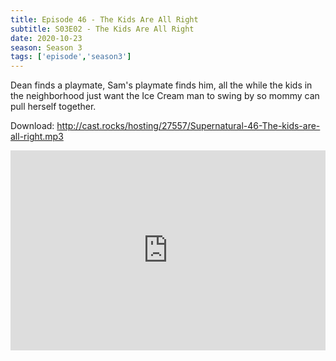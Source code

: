```yaml
---
title: Episode 46 - The Kids Are All Right
subtitle: S03E02 - The Kids Are All Right
date: 2020-10-23
season: Season 3
tags: ['episode','season3']
---
```


Dean finds a playmate, Sam's playmate finds him, all the while the kids in the neighborhood just want the Ice Cream man to swing by so mommy can pull herself together.

Download: http://cast.rocks/hosting/27557/Supernatural-46-The-kids-are-all-right.mp3

<iframe src="https://cast.rocks/player/27557/Supernatural-46-The-kids-are-all-right.mp3?episodeTitle=Episode%2046%20-%20The%20Kids%20Are%20All%20Right&podcastTitle=Couple%20of%20Idjits&episodeDate=October%2023rd%2C%202020&imageURL=https%3A%2F%2Fcast.rocks%2Fhosting%2F27557%2Ffeeds%2FCAURZ.jpg" style="border: none; min-height: 265px; max-height: 320px; max-width: 558px; min-width: 270px; width: 100%; height: 100%;" scrollbars="no"></iframe>
